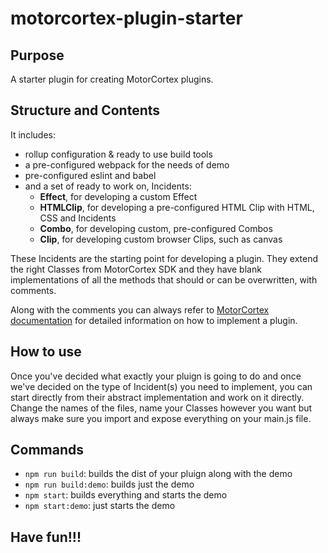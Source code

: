 # motorcortex-plugin-starter
## Purpose
A starter plugin for creating MotorCortex plugins.

## Structure and Contents
It includes:
* rollup configuration & ready to use build tools
* a pre-configured webpack for the needs of demo
* pre-configured eslint and babel
* and a set of ready to work on, Incidents:
    * **Effect**, for developing a custom Effect
    * **HTMLClip**, for developing a pre-configured HTML Clip with HTML, CSS and Incidents
    * **Combo**, for developing custom, pre-configured Combos
    * **Clip**, for developing custom browser Clips, such as canvas

These Incidents are the starting point for developing a plugin. They extend the right
Classes from MotorCortex SDK and they have blank implementations of all the methods that 
should or can be overwritten, with comments.

Along with the comments you can always refer to <a href="https://docs.motorcortexjs.com/" target="_blank">MotorCortex documentation</a> 
for detailed information on how to implement a plugin.

## How to use
Once you've decided what exactly your pluign is going to do and once we've decided on the type of Incident(s)
you need to implement, you can start directly from their abstract implementation and work on it directly.
Change the names of the files, name your Classes however you want but always make sure you import and
expose everything on your main.js file.

## Commands
* `npm run build`: builds the dist of your pluign along with the demo
* `npm run build:demo`: builds just the demo
* `npm start`: builds everything and starts the demo
* `npm start:demo`: just starts the demo

## Have fun!!!